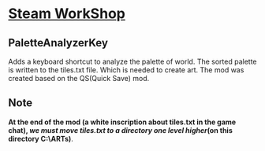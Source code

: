 # [Steam WorkShop](https://steamcommunity.com/sharedfiles/filedetails/?id=2989170867)

## PaletteAnalyzerKey
Adds a keyboard shortcut to analyze the palette of world.
The sorted palette is written to the tiles.txt file. 
Which is needed to create art.
The mod was created based on the QS(Quick Save) mod.
## Note
**At the end of the mod (a white inscription about tiles.txt in the game chat), _we must move tiles.txt to a directory one level higher_(on this directory C:\ARTs)**.

